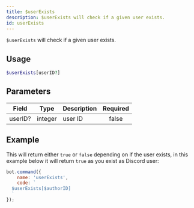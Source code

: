 ```yaml
---
title: $userExists
description: $userExists will check if a given user exists.
id: userExists
---
```


`$userExists` will check if a given user exists.

## Usage

```php
$userExists[userID?]
```

## Parameters

| Field   | Type    | Description | Required |
|---------|---------|-------------|:--------:|
| userID? | integer | user ID     |  false   |

## Example

This will return either `true` or `false` depending on if the user exists, in this example below it will return `true`
as you exist as Discord user:

```javascript
bot.command({
    name: 'userExists',
    code: `
  $userExists[$authorID]
  `
});
```
